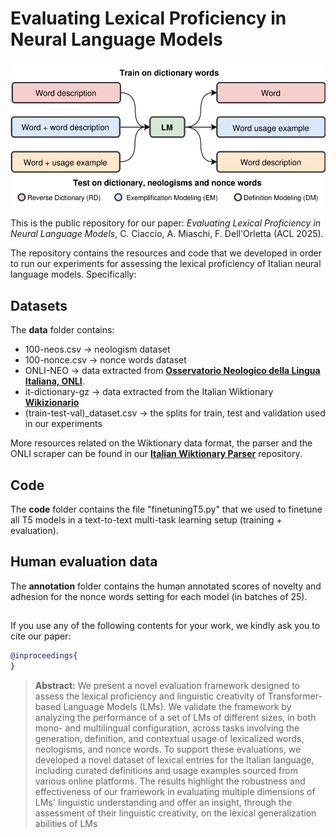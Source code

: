 # Evaluating Lexical Proficiency in Neural Language Models

![Screenshot of a comment on a GitHub issue showing an image, added in the Markdown, of an Octocat smiling and raising a tentacle.](img/diagram.svg)

This is the public repository for our paper: *Evaluating Lexical Proficiency in Neural Language Models*, C. Ciaccio, A. Miaschi, F. Dell'Orletta (ACL 2025). 

The repository contains the resources and code that we developed in order to run our experiments for assessing the lexical proficiency of Italian neural language models. Specifically:

## Datasets

The **data** folder contains:
- 100-neos.csv &rarr; neologism dataset
- 100-nonce.csv &rarr; nonce words dataset
- ONLI-NEO &rarr; data extracted from **[Osservatorio Neologico della Lingua Italiana, ONLI](https://www.iliesi.cnr.it/ONLI/)**.
- it-dictionary-gz &rarr; data extracted from the Italian Wiktionary **[Wikizionario](https://it.wiktionary.org/wiki/Pagina_principale)**
- (train-test-val)_dataset.csv &rarr; the splits for train, test and validation used in our experiments

More resources related on the Wiktionary data format, the parser and the ONLI scraper can be found in our **[Italian Wiktionary Parser](https://github.com/snizio/italian-wiktionary-parser)** repository.

## Code

The **code** folder contains the file "finetuningT5.py" that we used to finetune all T5 models in a text-to-text multi-task learning setup (training + evaluation). 

## Human evaluation data

The **annotation** folder contains the human annotated scores of novelty and adhesion for the nonce words setting for each model (in batches of 25). 

## 

If you use any of the following contents for your work, we kindly ask you to cite our paper:

```bibtex
@inproceedings{
}
```

> **Abstract:** We present a novel evaluation framework designed to assess the lexical proficiency and linguistic creativity of Transformer-based Language Models (LMs). We validate the framework by analyzing the performance of a set of LMs of different sizes, in both mono- and multilingual configuration, across tasks involving the generation, definition, and contextual usage of lexicalized words, neologisms, and nonce words. To support these evaluations, we developed a novel dataset of lexical entries for the Italian language, including curated definitions and usage examples sourced from various online platforms. The results highlight the robustness and effectiveness of our framework in evaluating multiple dimensions of LMs' linguistic understanding and offer an insight, through the assessment of their linguistic creativity, on the lexical generalization abilities of LMs